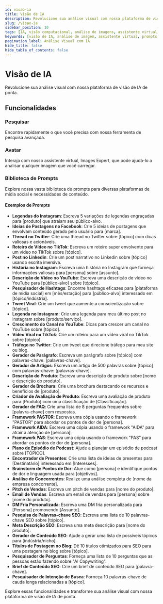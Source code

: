 ```yaml
---
id: visao-ia
title: Visão de IA
description: Revolucione sua análise visual com nossa plataforma de visão de IA de ponta, oferecendo ferramentas avançadas para pesquisa, análise de imagens e criação de conteúdo.
slug: /visao-ia
sidebar_position: 10
tags: [IA, visão computacional, análise de imagens, assistente virtual, plataforma de IA]
keywords: [visão de IA, análise de imagem, assistente virtual, prompts, inteligência artificial]
pagination_label: Análise Visual com IA
hide_title: false
hide_table_of_contents: false
---
```

# Visão de IA

Revolucione sua análise visual com nossa plataforma de visão de IA de ponta.

## Funcionalidades

### Pesquisar
Encontre rapidamente o que você precisa com nossa ferramenta de pesquisa avançada.

### Avatar
Interaja com nosso assistente virtual, Images Expert, que pode ajudá-lo a analisar qualquer imagem que você carregar.

### Biblioteca de Prompts
Explore nossa vasta biblioteca de prompts para diversas plataformas de mídia social e necessidades de conteúdo.

#### Exemplos de Prompts

- **Legendas do Instagram**: Escreva 5 variações de legendas engraçadas para [produto] que atraiam seu público-alvo.
- **Ideias de Postagens no Facebook**: Crie 5 ideias de postagens que envolvam conteúdo gerado pelo usuário para [marca].
- **Thread no Twitter**: Crie uma thread no Twitter sobre [tópico] com dicas valiosas e acionáveis.
- **Roteiro de Vídeo no TikTok**: Escreva um roteiro super envolvente para um vídeo no TikTok sobre [tópico].
- **Post no Linkedin**: Crie um post narrativo no Linkedin sobre [tópico] usando escrita imersiva.
- **História no Instagram**: Escreva uma história no Instagram que forneça informações valiosas para [persona] sobre [assunto].
- **Descrição de Vídeo no YouTube**: Escreva uma descrição de vídeo no YouTube para [público-alvo] sobre [tópico].
- **Pesquisador de Hashtags**: Encontre hashtags eficazes para [plataforma de mídia social] em [mês/estação] para [público-alvo] interessado em [tópico/indústria].
- **Tweet Viral**: Crie um tweet que aumente a conscientização sobre [tópico].
- **Legenda no Instagram**: Crie uma legenda para meu último post no Instagram sobre [produto/serviço].
- **Crescimento do Canal no YouTube**: Dicas para crescer um canal no YouTube sobre [tópico].
- **Vídeo Viral no TikTok**: Crie um roteiro para um vídeo viral no TikTok sobre [tópico].
- **Tráfego no Twitter**: Crie um tweet que direcione tráfego para meu site ou blog.
- **Gerador de Parágrafo**: Escreva um parágrafo sobre [tópico] com palavras-chave: [palavras-chave].
- **Gerador de Artigos**: Escreva um artigo de 500 palavras sobre [tópico] com palavras-chave: [palavras-chave].
- **Descrição do Produto**: Escreva uma descrição de produto sobre [nome e descrição do produto].
- **Gerador de Brochura**: Crie uma brochura destacando os recursos e benefícios de [produto].
- **Criador de Avaliação de Produto**: Escreva uma avaliação de produto para [Produto] com uma classificação de [Classificação].
- **Gerador de FAQ**: Crie uma lista de 8 perguntas frequentes sobre [palavra-chave] com respostas.
- **Framework PASTOR**: Escreva uma cópia usando o framework "PASTOR" para abordar os pontos de dor de [persona].
- **Framework AIDA**: Escreva uma cópia usando o framework "AIDA" para atrair a atenção de [persona].
- **Framework PAS**: Escreva uma cópia usando o framework "PAS" para abordar os pontos de dor de [persona].
- **Plano de Episódio de Podcast**: Ajude a planejar um episódio de podcast sobre [TÓPICO].
- **Encontrador de Presentes**: Crie uma lista de ideias de presentes para [Destinatário] interessado em [Interesses].
- **Brainstorm de Pontos de Dor**: Atue como [persona] e identifique pontos de dor e linguagem usada para [objetivos].
- **Análise de Concorrentes**: Realize uma análise completa de [nome da empresa concorrente].
- **Pitch de Vendas**: Escreva um pitch de vendas para [nome do produto].
- **Email de Vendas**: Escreva um email de vendas para [persona] sobre [nome do produto].
- **DM Fria Personalizada**: Escreva uma DM fria personalizada para [Persona] promovendo [Assunto].
- **Pesquisa de Palavras-chave SEO**: Escreva uma lista de 10 palavras-chave SEO sobre [tópico].
- **Meta Descrição SEO**: Escreva uma meta descrição para [nome do produto].
- **Gerador de Conteúdo SEO**: Ajude a gerar uma lista de possíveis tópicos para [indústria/nicho].
- **Títulos de Postagem no Blog**: Dê 10 títulos otimizados para SEO para uma postagem no blog sobre [tópico].
- **Pesquisador de Perguntas**: Forneça uma lista de 10 perguntas que as pessoas estão fazendo sobre "AI Copywriting".
- **Brief de Conteúdo SEO**: Crie um brief de conteúdo SEO para [palavra-chave].
- **Pesquisador de Intenção de Busca**: Forneça 10 palavras-chave de cauda longa relacionadas a [tópico].

Explore essas funcionalidades e transforme sua análise visual com nossa plataforma de visão de IA de ponta.